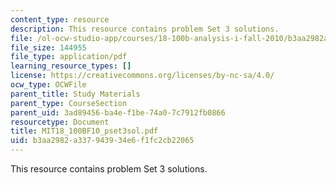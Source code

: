 ```yaml
---
content_type: resource
description: This resource contains problem Set 3 solutions.
file: /ol-ocw-studio-app/courses/18-100b-analysis-i-fall-2010/b3aa2982a337943934e6f1fc2cb22065_MIT18_100BF10_pset3sol.pdf
file_size: 144955
file_type: application/pdf
learning_resource_types: []
license: https://creativecommons.org/licenses/by-nc-sa/4.0/
ocw_type: OCWFile
parent_title: Study Materials
parent_type: CourseSection
parent_uid: 3ad89456-ba4e-f1be-74a0-7c7912fb0866
resourcetype: Document
title: MIT18_100BF10_pset3sol.pdf
uid: b3aa2982-a337-9439-34e6-f1fc2cb22065
---
```

This resource contains problem Set 3 solutions.
